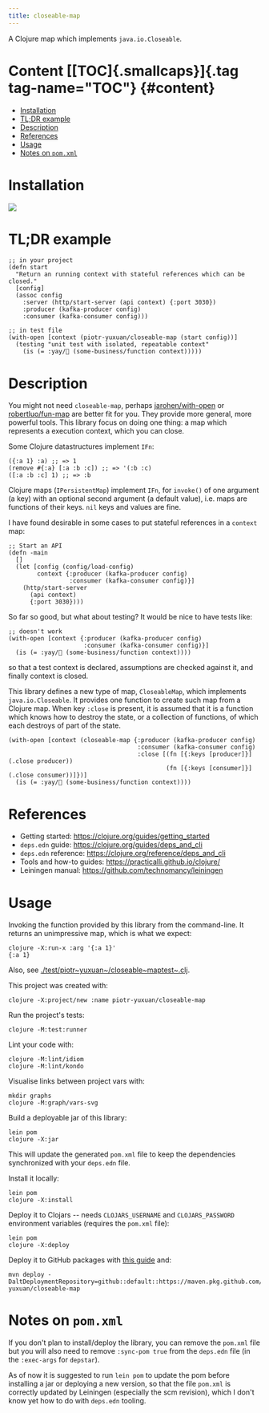 ```yaml
---
title: closeable-map
---
```


A Clojure map which implements `java.io.Closeable`.

# Content [[TOC]{.smallcaps}]{.tag tag-name="TOC"} {#content}

-   [Installation](#installation)
-   [TL;DR example](#tldr-example)
-   [Description](#description)
-   [References](#references)
-   [Usage](#usage)
-   [Notes on `pom.xml`](#notes-on-pomxml)

# Installation

[![](https://img.shields.io/clojars/v/piotr-yuxuan/closeable-map.svg)](https://clojars.org/piotr-yuxuan/closeable-map)

# TL;DR example

``` {.clojure}
;; in your project
(defn start
  "Return an running context with stateful references which can be closed."
  [config]
  (assoc config
    :server (http/start-server (api context) {:port 3030})
    :producer (kafka-producer config)
    :consumer (kafka-consumer config)))

;; in test file
(with-open [context (piotr-yuxuan/closeable-map (start config))]
  (testing "unit test with isolated, repeatable context"
    (is (= :yay/🚀 (some-business/function context)))))
```

# Description

You might not need `closeable-map`, perhaps
[jarohen/with-open](https://github.com/jarohen/with-open) or
[robertluo/fun-map](https://github.com/robertluo/fun-map) are better fit
for you. They provide more general, more powerful tools. This library
focus on doing one thing: a map which represents a execution context,
which you can close.

Some Clojure datastructures implement `IFn`:

``` {.clojure}
({:a 1} :a) ;; => 1
(remove #{:a} [:a :b :c]) ;; => '(:b :c)
([:a :b :c] 1) ;; => :b
```

Clojure maps (`IPersistentMap`) implement `IFn`, for `invoke()` of one
argument (a key) with an optional second argument (a default value),
i.e. maps are functions of their keys. `nil` keys and values are fine.

I have found desirable in some cases to put stateful references in a
`context` map:

``` {.clojure}
;; Start an API
(defn -main
  []
  (let [config (config/load-config)
        context {:producer (kafka-producer config)
                 :consumer (kafka-consumer config)}]
    (http/start-server
      (api context)
      {:port 3030})))
```

So far so good, but what about testing? It would be nice to have tests
like:

``` {.clojure}
;; doesn't work
(with-open [context {:producer (kafka-producer config)
                     :consumer (kafka-consumer config)}]
  (is (= :yay/🚀 (some-business/function context))))
```

so that a test context is declared, assumptions are checked against it,
and finally context is closed.

This library defines a new type of map, `CloseableMap`, which implements
`java.io.Closeable`. It provides one function to create such map from a
Clojure map. When key `:close` is present, it is assumed that it is a
function which knows how to destroy the state, or a collection of
functions, of which each destroys of part of the state.

``` {.clojure}
(with-open [context (closeable-map {:producer (kafka-producer config)
                                    :consumer (kafka-consumer config)
                                    :close [(fn [{:keys [producer]}] (.close producer))
                                            (fn [{:keys [consumer]}] (.close consumer))]})]
  (is (= :yay/🚀 (some-business/function context))))
```

# References

-   Getting started: <https://clojure.org/guides/getting_started>
-   `deps.edn` guide: <https://clojure.org/guides/deps_and_cli>
-   `deps.edn` reference: <https://clojure.org/reference/deps_and_cli>
-   Tools and how-to guides: <https://practicalli.github.io/clojure/>
-   Leiningen manual: <https://github.com/technomancy/leiningen>

# Usage

Invoking the function provided by this library from the command-line. It
returns an unimpressive map, which is what we expect:

``` {.zsh}
clojure -X:run-x :arg '{:a 1}'
{:a 1}
```

Also, see
[./test/piotr~yuxuan~/closeable~maptest~.clj](./test/piotr_yuxuan/closeable_map_test.clj).

This project was created with:

``` {.zsh}
clojure -X:project/new :name piotr-yuxuan/closeable-map
```

Run the project\'s tests:

``` {.zsh}
clojure -M:test:runner
```

Lint your code with:

``` {.zsh}
clojure -M:lint/idiom
clojure -M:lint/kondo
```

Visualise links between project vars with:

``` {.zsh}
mkdir graphs
clojure -M:graph/vars-svg
```

Build a deployable jar of this library:

``` {.zsh}
lein pom
clojure -X:jar
```

This will update the generated `pom.xml` file to keep the dependencies
synchronized with your `deps.edn` file.

Install it locally:

``` {.zsh}
lein pom
clojure -X:install
```

Deploy it to Clojars -- needs `CLOJARS_USERNAME` and `CLOJARS_PASSWORD`
environment variables (requires the `pom.xml` file):

``` {.zsh}
lein pom
clojure -X:deploy
```

Deploy it to GitHub packages with [this
guide](https://docs.github.com/en/packages/guides/configuring-apache-maven-for-use-with-github-packages)
and:

``` {.zsh}
mvn deploy -DaltDeploymentRepository=github::default::https://maven.pkg.github.com/piotr-yuxuan/closeable-map
```

# Notes on `pom.xml`

If you don\'t plan to install/deploy the library, you can remove the
`pom.xml` file but you will also need to remove `:sync-pom true` from
the `deps.edn` file (in the `:exec-args` for `depstar`).

As of now it is suggested to run `lein pom` to update the pom before
installing a jar or deploying a new version, so that the file `pom.xml`
is correctly updated by Leiningen (especially the scm revision), which I
don\'t know yet how to do with `deps.edn` tooling.
